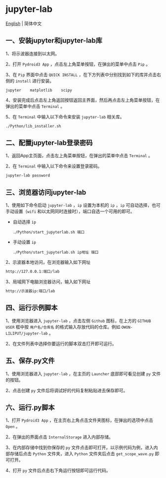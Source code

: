 # jupyter-lab

[English](README_en.md) | 简体中文

## 一、安装jupyter和jupyter-lab库

1、将示波器连接到以太网。

2、打开 `Pydroid3 App` ，点击左上角菜单按钮，在弹出的菜单中点击 `Pip` 。

3、在 `Pip` 界面中点击 `QUICK INSTALL` ，在下方列表中分别找到如下的库并点击右侧的 `install` 进行安装。

```
jupyter    matplotlib    scipy
```

4、安装完成后点击左上角返回按钮返回主界面，然后再点击左上角菜单按钮，在弹出的菜单中点击 `Terminal` 。

5、在 `Terminal` 中输入以下命令来安装 `jupyter-lab` 相关库。

```sh
./Python/lib_installer.sh
```



## 二、配置jupyter-lab登录密码

1、返回App主页面，点击左上角菜单按钮，在弹出的菜单中点击 `Terminal` 。

2、在 `Terminal` 中输入以下命令来设置登录密码。

```sh
jupyter-lab password
```



## 三、浏览器访问jupyter-lab

1、使用如下命令启动 `jupyter-lab` ，`ip` 设置为本机的 `ip` ，`ip` 可自动选择，也可手动设置（`wifi` 和以太网同时连接时），端口自选一个可用的即可。

- 自动选择 `ip`

  ```
  ./Python/start_jupyterlab.sh 端口
  ```

- 手动设置 `ip`

  ```
  ./Python/start_jupyterlab.sh ip地址 端口
  ```

2、示波器本地访问，在浏览器输入如下网址

```sh
http://127.0.0.1:端口/lab
```

3、局域网下电脑浏览器访问，输入如下网址

```sh
http://示波器ip:端口/lab 
```



## 四、运行示例脚本

1、使用浏览器进入 `jupyter-lab` ，点击左侧 `Github` 图标，在上方的 `GITHUB USER` 框中按 `用户名/仓库名` 的格式输入存放代码的仓库。例如 `OWON-LILIPUT/jupyter-lab` 。

2、在文件列表中选择你要运行的脚本双击打开即可运行。



## 五、保存.py文件

1、使用浏览器进入 `jupyter-lab` ，在主页的 `Launcher` 底部即可看见创建 `py` 文件的按钮。

2、点击创建 `py` 文件后将调试好的代码复制粘贴进去保存即可。



## 六、运行.py脚本

1、打开 `Pydroid3 App` ，在主页右上角点击文件夹图标，在弹出的选项中点击 `Open` 。

2、在弹出的界面点击 `InternalStorage` 进入内部存储。

3、在内部存储中找到你保存的 `py` 文件点击即可打开。以示例代码为例，进入内部存储后点击 `Python` 文件夹，进入 `Python` 文件夹后点击 `get_scope_wave.py` 即可打开。

4、打开 `py` 文件后点击右下角运行按钮即可运行代码。
